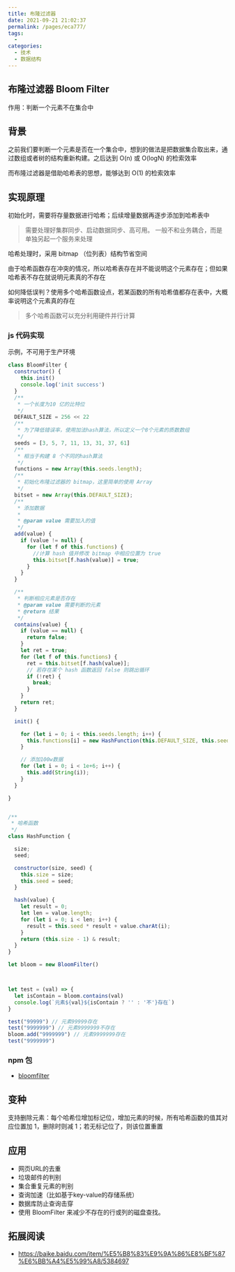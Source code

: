 ```yaml
---
title: 布隆过滤器
date: 2021-09-21 21:02:37
permalink: /pages/eca777/
tags: 
  - 
categories: 
  - 技术
  - 数据结构
---
```

## 布隆过滤器 Bloom Filter

作用：判断一个元素不在集合中

## 背景

之前我们要判断一个元素是否在一个集合中，想到的做法是把数据集合取出来，通过数组或者树的结构重新构建。之后达到 O(n) 或 O(logN) 的检索效率

而布隆过滤器是借助哈希表的思想，能够达到 O(1) 的检索效率

## 实现原理

初始化时，需要将存量数据进行哈希；后续增量数据再逐步添加到哈希表中
> 需要处理好集群同步、启动数据同步、高可用。
> 一般不和业务耦合，而是单独另起一个服务来处理

哈希处理时，采用 bitmap （位列表）结构节省空间

由于哈希函数存在冲突的情况，所以哈希表存在并不能说明这个元素存在；但如果哈希表不存在就说明元素真的不存在


如何降低误判？使用多个哈希函数设点，若某函数的所有哈希值都存在表中，大概率说明这个元素真的存在
> 多个哈希函数可以充分利用硬件并行计算

### js 代码实现

示例，不可用于生产环境

```js
class BloomFilter {
  constructor() {
    this.init()
    console.log('init success')
  }
  /**
   * 一个长度为10 亿的比特位
   */
  DEFAULT_SIZE = 256 << 22
  /**
   * 为了降低错误率，使用加法hash算法，所以定义一个8个元素的质数数组
   */
  seeds = [3, 5, 7, 11, 13, 31, 37, 61]
  /**
   * 相当于构建 8 个不同的hash算法
   */
  functions = new Array(this.seeds.length);
  /**
   * 初始化布隆过滤器的 bitmap，这里简单的使用 Array
   */
  bitset = new Array(this.DEFAULT_SIZE);
  /**
   * 添加数据
   *
   * @param value 需要加入的值
   */
  add(value) {
    if (value != null) {
      for (let f of this.functions) {
        //计算 hash 值并修改 bitmap 中相应位置为 true
        this.bitset[f.hash(value)] = true;
      }
    }
  }

  /**
   * 判断相应元素是否存在
   * @param value 需要判断的元素
   * @return 结果
   */
  contains(value) {
    if (value == null) {
      return false;
    }
    let ret = true;
    for (let f of this.functions) {
      ret = this.bitset[f.hash(value)];
      // 若存在某个 hash 函数返回 false 则跳出循环
      if (!ret) {
        break;
      }
    }
    return ret;
  }

  init() {

    for (let i = 0; i < this.seeds.length; i++) {
      this.functions[i] = new HashFunction(this.DEFAULT_SIZE, this.seeds[i]);
    }

    // 添加100w数据
    for (let i = 0; i < 1e+6; i++) {
      this.add(String(i));
    }
  }

}


/**
 * 哈希函数
 */
class HashFunction {

  size;
  seed;

  constructor(size, seed) {
    this.size = size;
    this.seed = seed;
  }

  hash(value) {
    let result = 0;
    let len = value.length;
    for (let i = 0; i < len; i++) {
      result = this.seed * result + value.charAt(i);
    }
    return (this.size - 1) & result;
  }
}

let bloom = new BloomFilter()



let test = (val) => {
  let isContain = bloom.contains(val)
  console.log(`元素${val}${isContain ? '' : '不'}存在`)
}

test("99999") // 元素99999存在
test("9999999") // 元素9999999不存在
bloom.add("9999999") // 元素9999999存在
test("9999999")
```

### npm 包

- [bloomfilter](https://github.com/jasondavies/bloomfilter.js/blob/master/bloomfilter.js) 


## 变种

支持删除元素：每个哈希位增加标记位，增加元素的时候，所有哈希函数的值其对应位置加 1，删除时则减 1；若无标记位了，则该位置重置



## 应用

- 网页URL的去重
- 垃圾邮件的判别
- 集合重复元素的判别
- 查询加速（比如基于key-value的存储系统）
- 数据库防止查询击穿
- 使用 BloomFilter 来减少不存在的行或列的磁盘查找。

## 拓展阅读

- https://baike.baidu.com/item/%E5%B8%83%E9%9A%86%E8%BF%87%E6%BB%A4%E5%99%A8/5384697